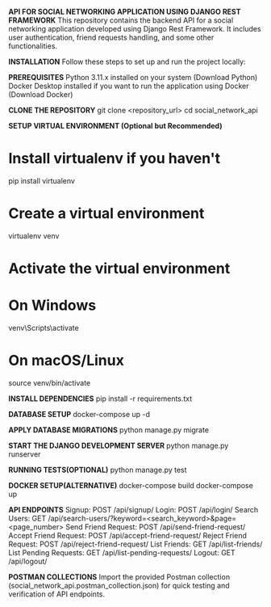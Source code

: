 **API FOR SOCIAL NETWORKING APPLICATION USING DJANGO REST FRAMEWORK** 
This repository contains the backend API for a social networking application developed using Django Rest Framework. It includes user authentication, friend requests handling, and some other functionalities.

**INSTALLATION**
Follow these steps to set up and run the project locally:

**PREREQUISITES**
Python 3.11.x installed on your system (Download Python)
Docker Desktop installed if you want to run the application using Docker (Download Docker)

**CLONE THE REPOSITORY**
git clone <repository_url>
cd social_network_api

**SETUP VIRTUAL ENVIRONMENT
(Optional but Recommended)**
# Install virtualenv if you haven't
pip install virtualenv
# Create a virtual environment
virtualenv venv
# Activate the virtual environment
# On Windows
venv\Scripts\activate
# On macOS/Linux
source venv/bin/activate

**INSTALL DEPENDENCIES**
pip install -r requirements.txt

**DATABASE SETUP**
docker-compose up -d

**APPLY DATABASE MIGRATIONS**
python manage.py migrate

**START THE DJANGO DEVELOPMENT SERVER**
python manage.py runserver

**RUNNING TESTS(OPTIONAL)**
python manage.py test

**DOCKER SETUP(ALTERNATIVE)**
docker-compose build
docker-compose up

**API ENDPOINTS**
Signup: POST /api/signup/
Login: POST /api/login/
Search Users: GET /api/search-users/?keyword=<search_keyword>&page=<page_number>
Send Friend Request: POST /api/send-friend-request/
Accept Friend Request: POST /api/accept-friend-request/
Reject Friend Request: POST /api/reject-friend-request/
List Friends: GET /api/list-friends/
List Pending Requests: GET /api/list-pending-requests/
Logout: GET /api/logout/

**POSTMAN COLLECTIONS**
Import the provided Postman collection (social_network_api.postman_collection.json) for quick testing and verification of API endpoints.



